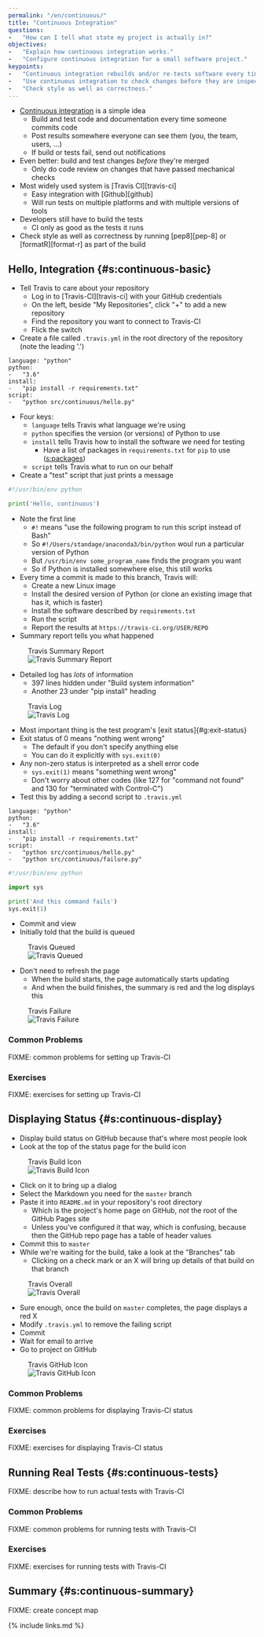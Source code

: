 ```yaml
---
permalink: "/en/continuous/"
title: "Continuous Integration"
questions:
-   "How can I tell what state my project is actually in?"
objectives:
-   "Explain how continuous integration works."
-   "Configure continuous integration for a small software project."
keypoints:
-   "Continuous integration rebuilds and/or re-tests software every time something changes."
-   "Use continuous integration to check changes before they are inspected."
-   "Check style as well as correctness."
---
```


-   [Continuous integration](#g:continuous-integration) is a simple idea
    -   Build and test code and documentation every time someone commits code
    -   Post results somewhere everyone can see them (you, the team, users, ...)
    -   If build or tests fail, send out notifications
-   Even better: build and test changes *before* they're merged
    -   Only do code review on changes that have passed mechanical checks
-   Most widely used system is [Travis CI][travis-ci]
    -   Easy integration with [Github][github]
    -   Will run tests on multiple platforms and with multiple versions of tools
-   Developers still have to build the tests
    -   CI only as good as the tests it runs
-   Check style as well as correctness by running [pep8][pep-8] or [formatR][format-r] as part of the build

## Hello, Integration {#s:continuous-basic}

-   Tell Travis to care about your repository
    -   Log in to [Travis-CI][travis-ci] with your GitHub credentials
    -   On the left, beside "My Repositories", click "+" to add a new repository
    -   Find the repository you want to connect to Travis-CI
    -   Flick the switch
-   Create a file called `.travis.yml` in the root directory of the repository (note the leading '.')

```
language: "python"
python:
-   "3.6"
install:
-   "pip install -r requirements.txt"
script:
-   "python src/continuous/hello.py"
```

-   Four keys:
    -   `language` tells Travis what language we're using
    -   `python` specifies the version (or versions) of Python to use
    -   `install` tells Travis how to install the software we need for testing
        -   Have a list of packages in `requirements.txt` for `pip` to use ([s:packages](#CHAPTER))
    -   `script` tells Travis what to run on our behalf
-   Create a "test" script that just prints a message

```py
#!/usr/bin/env python

print('Hello, continuous')
```

-   Note the first line
    -   `#!` means "use the following program to run this script instead of Bash"
    -   So `#!/Users/standage/anaconda3/bin/python` woul run a particular version of Python
    -   But `/usr/bin/env some_program_name` finds the program you want
    -   So if Python is installed somewhere else, this still works
-   Every time a commit is made to this branch, Travis will:
    -   Create a new Linux image
    -   Install the desired version of Python (or clone an existing image that has it, which is faster)
    -   Install the software described by `requirements.txt`
    -   Run the script
    -   Report the results at `https://travis-ci.org/USER/REPO`
-   Summary report tells you what happened

<figure>
  <figcaption>Travis Summary Report</figcaption>
  <img id="f:continuous-summary" src="../../files/travis-summary.png" alt="Travis Summary Report" />
</figure>

-   Detailed log has *lots* of information
    -   397 lines hidden under "Build system information"
    -   Another 23 under "pip install" heading

<figure>
  <figcaption>Travis Log</figcaption>
  <img id="f:continuous-log" src="../../files/travis-log.png" alt="Travis Log" />
</figure>

-   Most important thing is the test program's [exit status]{#g:exit-status}
-   Exit status of 0 means "nothing went wrong"
    -   The default if you don't specify anything else
    -   You can do it explicitly with `sys.exit(0)`
-   Any non-zero status is interpreted as a shell error code
    -   `sys.exit(1)` means "something went wrong"
    -   Don't worry about other codes (like 127 for "command not found" and 130 for "terminated with Control-C")
-   Test this by adding a second script to `.travis.yml`

```
language: "python"
python:
-   "3.6"
install:
-   "pip install -r requirements.txt"
script:
-   "python src/continuous/hello.py"
-   "python src/continuous/failure.py"
```
```py
#!/usr/bin/env python

import sys

print('And this command fails')
sys.exit(1)
```

-   Commit and view
-   Initially told that the build is queued

<figure>
  <figcaption>Travis Queued</figcaption>
  <img id="f:continuous-queued" src="../../files/travis-queued.png" alt="Travis Queued" />
</figure>

-   Don't need to refresh the page
    -   When the build starts, the page automatically starts updating
    -   And when the build finishes, the summary is red and the log displays this

<figure>
  <figcaption>Travis Failure</figcaption>
  <img id="f:continuous-failure" src="../../files/travis-failure.png" alt="Travis Failure" />
</figure>

### Common Problems

FIXME: common problems for setting up Travis-CI

### Exercises

FIXME: exercises for setting up Travis-CI

## Displaying Status {#s:continuous-display}

-   Display build status on GitHub because that's where most people look
-   Look at the top of the status page for the build icon

<figure>
  <figcaption>Travis Build Icon</figcaption>
  <img id="f:continuous-build-icon" src="../../files/travis-build-icon.png" alt="Travis Build Icon" />
</figure>

-   Click on it to bring up a dialog
-   Select the Markdown you need for the `master` branch
-   Paste it into `README.md` in your repository's root directory
    -   Which is the project's home page on GitHub, *not* the root of the GitHub Pages site
    -   Unless you've configured it that way, which is confusing, because then the GitHub repo page has a table of header values
-   Commit this to `master`
-   While we're waiting for the build, take a look at the "Branches" tab
    -   Clicking on a check mark or an X will bring up details of that build on that branch

<figure>
  <figcaption>Travis Overall</figcaption>
  <img id="f:continuous-overall" src="../../files/travis-overall.png" alt="Travis Overall" />
</figure>

-   Sure enough, once the build on `master` completes, the page displays a red X
-   Modify `.travis.yml` to remove the failing script
-   Commit
-   Wait for email to arrive
-   Go to project on GitHub

<figure>
  <figcaption>Travis GitHub Icon</figcaption>
  <img id="f:continuous-github-icon" src="../../files/travis-github-icon.png" alt="Travis GitHub Icon" />
</figure>

### Common Problems

FIXME: common problems for displaying Travis-CI status

### Exercises

FIXME: exercises for displaying Travis-CI status

## Running Real Tests {#s:continuous-tests}

FIXME: describe how to run actual tests with Travis-CI

### Common Problems

FIXME: common problems for running tests with Travis-CI

### Exercises

FIXME: exercises for running tests with Travis-CI

## Summary {#s:continuous-summary}

FIXME: create concept map

{% include links.md %}
